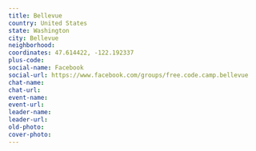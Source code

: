 ```yaml
---
title: Bellevue
country: United States
state: Washington
city: Bellevue
neighborhood: 
coordinates: 47.614422, -122.192337
plus-code:
social-name: Facebook
social-url: https://www.facebook.com/groups/free.code.camp.bellevue
chat-name:
chat-url:
event-name:
event-url:
leader-name:
leader-url:
old-photo: 
cover-photo:
---
```

